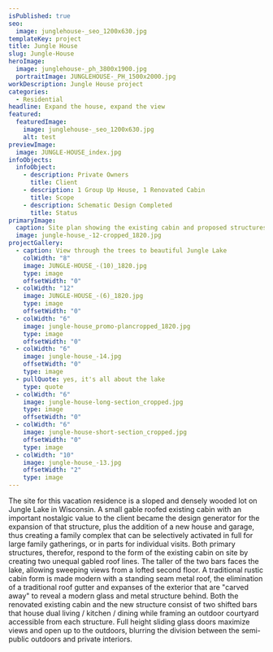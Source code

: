 ```yaml
---
isPublished: true
seo:
  image: junglehouse-_seo_1200x630.jpg
templateKey: project
title: Jungle House
slug: Jungle-House
heroImage:
  image: junglehouse-_ph_3800x1900.jpg
  portraitImage: JUNGLEHOUSE-_PH_1500x2000.jpg
workDescription: Jungle House project
categories:
  - Residential
headline: Expand the house, expand the view
featured:
  featuredImage:
    image: junglehouse-_seo_1200x630.jpg
    alt: test
previewImage:
  image: JUNGLE-HOUSE_index.jpg
infoObjects:
  infoObject:
    - description: Private Owners
      title: Client
    - description: 1 Group Up House, 1 Renovated Cabin
      title: Scope
    - description: Schematic Design Completed
      title: Status
primaryImage:
  caption: Site plan showing the existing cabin and proposed structures
  image: jungle-house_-12-cropped_1820.jpg
projectGallery:
  - caption: View through the trees to beautiful Jungle Lake
    colWidth: "8"
    image: JUNGLE-HOUSE_-(10)_1820.jpg
    type: image
    offsetWidth: "0"
  - colWidth: "12"
    image: JUNGLE-HOUSE_-(6)_1820.jpg
    type: image
    offsetWidth: "0"
  - colWidth: "6"
    image: jungle-house_promo-plancropped_1820.jpg
    type: image
    offsetWidth: "0"
  - colWidth: "6"
    image: jungle-house_-14.jpg
    offsetWidth: "0"
    type: image
  - pullQuote: yes, it's all about the lake
    type: quote
  - colWidth: "6"
    image: jungle-house-long-section_cropped.jpg
    type: image
    offsetWidth: "0"
  - colWidth: "6"
    image: jungle-house-short-section_cropped.jpg
    offsetWidth: "0"
    type: image
  - colWidth: "10"
    image: jungle-house_-13.jpg
    offsetWidth: "2"
    type: image
---
```


The site for this vacation residence is a sloped and densely wooded lot on Jungle Lake in Wisconsin. A small gable roofed existing cabin with an important nostalgic value to the client became the design generator for the expansion of that structure, plus the addition of a new house and garage, thus creating a family complex that can be selectively activated in full for large family gatherings, or in parts for individual visits. Both primary structures, therefor, respond to the form of the existing cabin on site by creating two unequal gabled roof lines. The taller of the two bars faces the lake, allowing sweeping views from a lofted second floor. A traditional rustic cabin form is made modern with a standing seam metal roof, the elimination of a traditional roof gutter and expanses of the exterior that are "carved away" to reveal a modern glass and metal structure behind. Both the renovated existing cabin and the new structure consist of two shifted bars that house dual living / kitchen / dining while framing an outdoor courtyard accessible from each structure. Full height sliding glass doors maximize views and open up to the outdoors, blurring the division between the semi-public outdoors and private interiors.
